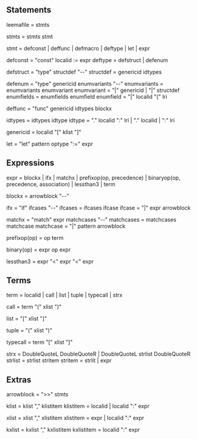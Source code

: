 
## Statements

leemafile = stmts

stmts = stmts stmt

stmt = defconst
     | deffunc
     | defmacro
     | deftype
     | let
     | expr

defconst = "const" localid := expr
deftype = defstruct | defenum

defstruct = "type" structdef "--"
structdef = genericid idtypes

defenum = "type" genericid enumvariants "--"
enumvariants = enumvariants enumvariant
enumvariant = "|" genericid
            | "|" structdef
enumfields = enumfields enumfield
enumfield = "|" localid "(" lri

deffunc = "func" genericid idtypes blockx

idtypes = idtypes idtype
idtype = "." localid ":" lri
       | "." localid
       | ":" lri

genericid = localid "[" klist "]"

let = "let" pattern optype ":=" expr

## Expressions

expr = blockx
     | ifx
     | matchx
     | prefixop(op, precedence)
     | binaryop(op, precedence, association)
     | lessthan3
     | term

blockx = arrowblock "--"

ifx = "if" ifcases "--"
ifcases = ifcases ifcase
ifcase = "|" expr arrowblock

matchx = "match" expr matchcases "--"
matchcases = matchcases matchcase
matchcase = "|" pattern arrowblock

prefixop(op) = op term

binary(op) = expr op expr

lessthan3 = expr "<" expr "<" expr

## Terms

term = localid
     | call
     | list
     | tuple
     | typecall
     | strx

call = term "(" xlist ")"

list = "[" xlist "]"

tuple = "(" xlist ")"

typecall = term "[" xlist "]"

strx = DoubleQuoteL DoubleQuoteR
     | DoubleQuoteL strlist DoubleQuoteR
strlist = strlist stritem
stritem = strlit | expr

## Extras

arrowblock = ">>" stmts

klist = klist "," klistitem
klistitem = localid | localid ":" expr

xlist = xlist "," xlistitem
xlistitem = expr | localid ":" expr

kxlist = kxlist "," kxlistitem
kxlistitem = localid ":" expr

